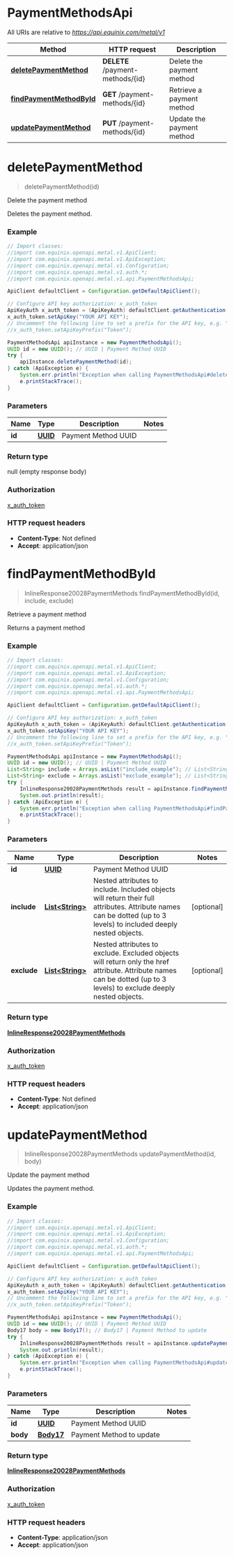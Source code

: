 # PaymentMethodsApi

All URIs are relative to *https://api.equinix.com/metal/v1*

Method | HTTP request | Description
------------- | ------------- | -------------
[**deletePaymentMethod**](PaymentMethodsApi.md#deletePaymentMethod) | **DELETE** /payment-methods/{id} | Delete the payment method
[**findPaymentMethodById**](PaymentMethodsApi.md#findPaymentMethodById) | **GET** /payment-methods/{id} | Retrieve a payment method
[**updatePaymentMethod**](PaymentMethodsApi.md#updatePaymentMethod) | **PUT** /payment-methods/{id} | Update the payment method


<a name="deletePaymentMethod"></a>
# **deletePaymentMethod**
> deletePaymentMethod(id)

Delete the payment method

Deletes the payment method.

### Example
```java
// Import classes:
//import com.equinix.openapi.metal.v1.ApiClient;
//import com.equinix.openapi.metal.v1.ApiException;
//import com.equinix.openapi.metal.v1.Configuration;
//import com.equinix.openapi.metal.v1.auth.*;
//import com.equinix.openapi.metal.v1.api.PaymentMethodsApi;

ApiClient defaultClient = Configuration.getDefaultApiClient();

// Configure API key authorization: x_auth_token
ApiKeyAuth x_auth_token = (ApiKeyAuth) defaultClient.getAuthentication("x_auth_token");
x_auth_token.setApiKey("YOUR API KEY");
// Uncomment the following line to set a prefix for the API key, e.g. "Token" (defaults to null)
//x_auth_token.setApiKeyPrefix("Token");

PaymentMethodsApi apiInstance = new PaymentMethodsApi();
UUID id = new UUID(); // UUID | Payment Method UUID
try {
    apiInstance.deletePaymentMethod(id);
} catch (ApiException e) {
    System.err.println("Exception when calling PaymentMethodsApi#deletePaymentMethod");
    e.printStackTrace();
}
```

### Parameters

Name | Type | Description  | Notes
------------- | ------------- | ------------- | -------------
 **id** | [**UUID**](.md)| Payment Method UUID |

### Return type

null (empty response body)

### Authorization

[x_auth_token](../README.md#x_auth_token)

### HTTP request headers

 - **Content-Type**: Not defined
 - **Accept**: application/json

<a name="findPaymentMethodById"></a>
# **findPaymentMethodById**
> InlineResponse20028PaymentMethods findPaymentMethodById(id, include, exclude)

Retrieve a payment method

Returns a payment method

### Example
```java
// Import classes:
//import com.equinix.openapi.metal.v1.ApiClient;
//import com.equinix.openapi.metal.v1.ApiException;
//import com.equinix.openapi.metal.v1.Configuration;
//import com.equinix.openapi.metal.v1.auth.*;
//import com.equinix.openapi.metal.v1.api.PaymentMethodsApi;

ApiClient defaultClient = Configuration.getDefaultApiClient();

// Configure API key authorization: x_auth_token
ApiKeyAuth x_auth_token = (ApiKeyAuth) defaultClient.getAuthentication("x_auth_token");
x_auth_token.setApiKey("YOUR API KEY");
// Uncomment the following line to set a prefix for the API key, e.g. "Token" (defaults to null)
//x_auth_token.setApiKeyPrefix("Token");

PaymentMethodsApi apiInstance = new PaymentMethodsApi();
UUID id = new UUID(); // UUID | Payment Method UUID
List<String> include = Arrays.asList("include_example"); // List<String> | Nested attributes to include. Included objects will return their full attributes. Attribute names can be dotted (up to 3 levels) to included deeply nested objects.
List<String> exclude = Arrays.asList("exclude_example"); // List<String> | Nested attributes to exclude. Excluded objects will return only the href attribute. Attribute names can be dotted (up to 3 levels) to exclude deeply nested objects.
try {
    InlineResponse20028PaymentMethods result = apiInstance.findPaymentMethodById(id, include, exclude);
    System.out.println(result);
} catch (ApiException e) {
    System.err.println("Exception when calling PaymentMethodsApi#findPaymentMethodById");
    e.printStackTrace();
}
```

### Parameters

Name | Type | Description  | Notes
------------- | ------------- | ------------- | -------------
 **id** | [**UUID**](.md)| Payment Method UUID |
 **include** | [**List&lt;String&gt;**](String.md)| Nested attributes to include. Included objects will return their full attributes. Attribute names can be dotted (up to 3 levels) to included deeply nested objects. | [optional]
 **exclude** | [**List&lt;String&gt;**](String.md)| Nested attributes to exclude. Excluded objects will return only the href attribute. Attribute names can be dotted (up to 3 levels) to exclude deeply nested objects. | [optional]

### Return type

[**InlineResponse20028PaymentMethods**](InlineResponse20028PaymentMethods.md)

### Authorization

[x_auth_token](../README.md#x_auth_token)

### HTTP request headers

 - **Content-Type**: Not defined
 - **Accept**: application/json

<a name="updatePaymentMethod"></a>
# **updatePaymentMethod**
> InlineResponse20028PaymentMethods updatePaymentMethod(id, body)

Update the payment method

Updates the payment method.

### Example
```java
// Import classes:
//import com.equinix.openapi.metal.v1.ApiClient;
//import com.equinix.openapi.metal.v1.ApiException;
//import com.equinix.openapi.metal.v1.Configuration;
//import com.equinix.openapi.metal.v1.auth.*;
//import com.equinix.openapi.metal.v1.api.PaymentMethodsApi;

ApiClient defaultClient = Configuration.getDefaultApiClient();

// Configure API key authorization: x_auth_token
ApiKeyAuth x_auth_token = (ApiKeyAuth) defaultClient.getAuthentication("x_auth_token");
x_auth_token.setApiKey("YOUR API KEY");
// Uncomment the following line to set a prefix for the API key, e.g. "Token" (defaults to null)
//x_auth_token.setApiKeyPrefix("Token");

PaymentMethodsApi apiInstance = new PaymentMethodsApi();
UUID id = new UUID(); // UUID | Payment Method UUID
Body17 body = new Body17(); // Body17 | Payment Method to update
try {
    InlineResponse20028PaymentMethods result = apiInstance.updatePaymentMethod(id, body);
    System.out.println(result);
} catch (ApiException e) {
    System.err.println("Exception when calling PaymentMethodsApi#updatePaymentMethod");
    e.printStackTrace();
}
```

### Parameters

Name | Type | Description  | Notes
------------- | ------------- | ------------- | -------------
 **id** | [**UUID**](.md)| Payment Method UUID |
 **body** | [**Body17**](Body17.md)| Payment Method to update |

### Return type

[**InlineResponse20028PaymentMethods**](InlineResponse20028PaymentMethods.md)

### Authorization

[x_auth_token](../README.md#x_auth_token)

### HTTP request headers

 - **Content-Type**: application/json
 - **Accept**: application/json

